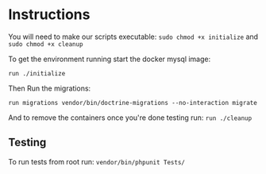 

# Instructions
You will need to make our scripts executable:
`sudo chmod +x initialize` and `sudo chmod +x cleanup`

To get the environment running start the docker mysql image:

`run ./initialize`

Then Run the migrations:

`run migrations vendor/bin/doctrine-migrations --no-interaction migrate`

And to remove the containers once you're done testing run:
`run ./cleanup`

## Testing
To run tests from root run:
`vendor/bin/phpunit Tests/`